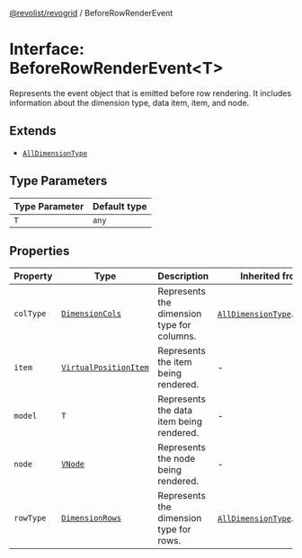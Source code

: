 [@revolist/revogrid](README.md) / BeforeRowRenderEvent

# Interface: BeforeRowRenderEvent\<T\>

Represents the event object that is emitted before row rendering.
It includes information about the dimension type, data item, item, and node.

## Extends

- [`AllDimensionType`](Interface.AllDimensionType.md)

## Type Parameters

| Type Parameter | Default type |
| ------ | ------ |
| `T` | `any` |

## Properties

| Property | Type | Description | Inherited from | Defined in |
| ------ | ------ | ------ | ------ | ------ |
| `colType` | [`DimensionCols`](TypeAlias.DimensionCols.md) | Represents the dimension type for columns. | [`AllDimensionType`](Interface.AllDimensionType.md).`colType` | [src/types/interfaces.ts:738](https://github.com/revolist/revogrid/blob/0ab93afcbb5b98b002edc76b162fc6cdefa047cd/src/types/interfaces.ts#L738) |
| `item` | [`VirtualPositionItem`](Interface.VirtualPositionItem.md) | Represents the item being rendered. | - | [src/types/interfaces.ts:707](https://github.com/revolist/revogrid/blob/0ab93afcbb5b98b002edc76b162fc6cdefa047cd/src/types/interfaces.ts#L707) |
| `model` | `T` | Represents the data item being rendered. | - | [src/types/interfaces.ts:702](https://github.com/revolist/revogrid/blob/0ab93afcbb5b98b002edc76b162fc6cdefa047cd/src/types/interfaces.ts#L702) |
| `node` | [`VNode`](Interface.VNode.md) | Represents the node being rendered. | - | [src/types/interfaces.ts:712](https://github.com/revolist/revogrid/blob/0ab93afcbb5b98b002edc76b162fc6cdefa047cd/src/types/interfaces.ts#L712) |
| `rowType` | [`DimensionRows`](TypeAlias.DimensionRows.md) | Represents the dimension type for rows. | [`AllDimensionType`](Interface.AllDimensionType.md).`rowType` | [src/types/interfaces.ts:733](https://github.com/revolist/revogrid/blob/0ab93afcbb5b98b002edc76b162fc6cdefa047cd/src/types/interfaces.ts#L733) |
